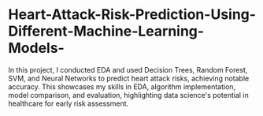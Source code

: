# Heart-Attack-Risk-Prediction-Using-Different-Machine-Learning-Models-
In this project, I conducted EDA and used Decision Trees, Random Forest, SVM, and Neural Networks to predict heart attack risks, achieving notable accuracy. This showcases my skills in EDA, algorithm implementation, model comparison, and evaluation, highlighting data science's potential in healthcare for early risk assessment.
